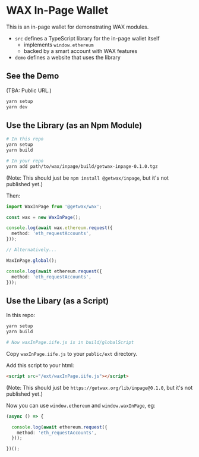 # WAX In-Page Wallet

This is an in-page wallet for demonstrating WAX modules.

- `src` defines a TypeScript library for the in-page wallet itself
  - implements `window.ethereum`
  - backed by a smart account with WAX features
- `demo` defines a website that uses the library

## See the Demo

(TBA: Public URL.)

```sh
yarn setup
yarn dev
```

## Use the Library (as an Npm Module)

```sh
# In this repo
yarn setup
yarn build

# In your repo
yarn add path/to/wax/inpage/build/getwax-inpage-0.1.0.tgz
```

(Note: This should just be `npm install @getwax/inpage`, but it's not published
yet.)

Then:

```ts
import WaxInPage from '@getwax/wax';

const wax = new WaxInPage();

console.log(await wax.ethereum.request({
  method: 'eth_requestAccounts',
}));

// Alternatively...

WaxInPage.global();

console.log(await ethereum.request({
  method: 'eth_requestAccounts',
}));
```

## Use the Libary (as a Script)

In this repo:

```sh
yarn setup
yarn build

# Now waxInPage.iife.js is in build/globalScript
```

Copy `waxInPage.iife.js` to your `public/ext` directory.

Add this script to your html:

```html
<script src="/ext/waxInPage.iife.js"></script>
```

(Note: This should just be `https://getwax.org/lib/inpage@0.1.0`, but it's not
published yet.)

Now you can use `window.ethereum` and `window.waxInPage`, eg:

```ts
(async () => {

  console.log(await ethereum.request({
    method: 'eth_requestAccounts',
  }));

})();
```
